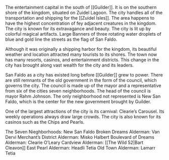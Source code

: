 The entertainment capital in the south of [[Guilder]]. It is on the southern shore of the kingdom, situated on Zuidel Lagoon. The city handles all of the transportation and shipping for the [[Zuidel Isles]]. The area happens to have the highest concentration of fey adjacent creatures in the kingdom. The city is known for its extravagance and beauty. The city is lit up by colorful magical artifacts. Large Banners of three rotating water droplets of blue and gold line the streets as the flag of San Faldo. 

Although it was originally a shipping harbor for the kingdom, its beautiful weather and location attracted many tourists to its shores. The town now has many resorts, casinos, and entertainment districts. This change in the city has brought along vast wealth for the city and its leaders. 

San Faldo as a city has existed long before [[Guilder]] grew to power. There are still remnants of the old government in the form of the council, which governs the city. The council is made up of the mayor and a representative from six of the cities seven neighborhoods. The head of the council is mayor Rahm Johnson. The only neighborhood not represented is New San Faldo, which is the center for the new government brought by Guilder. 

One of the largest attractions of the city is its carnival: Clearie’s Carousel. Its weekly operations always draw large crowds. The city is also known for its casinos such as the Chips and Pearls. 

The Seven Nieghborhoods:
New San Faldo
Broken Dreams
	Alderman: Van Dervi
Merchant’s District
	Alderman: Misko Halbert
Boulevard of Dreams
	Alderman: Clearie O’Leary
Cardview
	Alderman: [[The Wild 52|Bart Cleavon]]
East Pearl
	Alderman: Headli Tetia 
Old Town
	Alderman: Lamarr Tetia
	